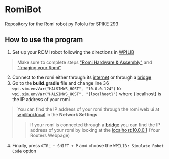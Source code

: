# RomiBot
Repository for the Romi robot py Pololu for SPIKE 293

## How to use the program
1. Set up your ROMI robot following the directions in [WPILIB](https://docs.wpilib.org/en/stable/docs/romi-robot/index.html) 
> Make sure to complete steps ["Romi Hardware & Assembly"](https://docs.wpilib.org/en/stable/docs/romi-robot/hardware.html) and ["Imaging your Romi"](https://docs.wpilib.org/en/stable/docs/romi-robot/imaging-romi.html) 
2. Connect to the romi either through its [internet](https://docs.wpilib.org/en/stable/docs/romi-robot/imaging-romi.html#wireless-network-setup) or through a [bridge](https://docs.wpilib.org/en/stable/docs/romi-robot/web-ui.html#bridge-mode)
3. Go to the **build.gradle** file and change line 36 `wpi.sim.envVar("HALSIMWS_HOST", "10.0.0.124")` to `wpi.sim.envVar("HALSIMWS_HOST", "{localhost}")` where {localhost} is the IP address of your romi
> You can find the IP address of your romi through the romi web ui at [wpilibpi.local](https://wpilibpi.local/) in the **Network Settings** 
>> If your romi is connected through a [bridge](https://docs.wpilib.org/en/stable/docs/romi-robot/web-ui.html#bridge-mode) you can find the IP address of your romi by looking at the [localhost:10.0.0.1](localhost:10.0.0.1) (Your Routers Webpage)
4. Finally, press `CTRL + SHIFT + P` and choose the `WPILIB: Simulate Robot Code` option